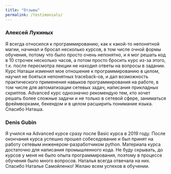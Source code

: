 ```yaml
---
title: "Отзывы"
permalink: /testimonials/
---
```


### Алексей Лукиных

Я всегда относился к программированию, как к какой-то непонятной магии, начинал
и бросал несколько курсов, в том числе очной формы обучения, потому что было
просто очень непонятно, и я мог решать код в 10 строчек несколько часов,
а потом просто бросить курс из-за этого, т.к. после пересмотра лекции не находил
ответы на вопросы в задании. Курс Наташи изменил мое отношение к программированию
в целом, научил не бояться непонятных traceback-ов, и дал возможность практического
применения навыков программирования на работе, в том числе для автоматизации
сетевых задач, написания прикладных скриптов. Advanced курс однозначно рекомендую
тем, кто хочет решать более сложные задачи и не только в сетевой сфере, заниматься
фреймворками, бекендом и в целом расширить понимание языка. Спасибо Наташа.

### Denis Gubin

Я учился на Advanced курсе сразу после Basic курса в 2019 году.
После окончания курса успешно прошел собеседование и был принят
на работу сетевым инженером-разработчиком python. Материала курса
достаточно для написания промышленного кода. Не буду скрывать, до курсов
у меня не было опыта программирования, поэтому в процессе обучения было
много вопросов. Наталья всегда отвечала на них. Спасибо Наталье Самойленко!
Желаю всем успехов в обучении.
